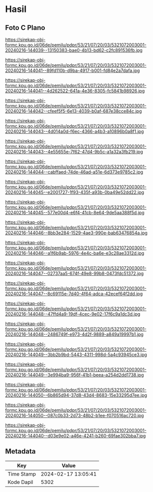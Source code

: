 # Hasil

## Foto C Plano

https://sirekap-obj-formc.kpu.go.id/06de/pemilu/pdpr/53/21/07/20/03/5321072003001-20240216-144039--13150383-bae0-4b13-bd62-c2fc891536fb.jpg

https://sirekap-obj-formc.kpu.go.id/06de/pemilu/pdpr/53/21/07/20/03/5321072003001-20240216-144041--89fd110b-d9ba-4917-b001-fd84e2a7dafa.jpg

https://sirekap-obj-formc.kpu.go.id/06de/pemilu/pdpr/53/21/07/20/03/5321072003001-20240216-144041--4d262522-641a-4e36-8305-fc5841b98926.jpg

https://sirekap-obj-formc.kpu.go.id/06de/pemilu/pdpr/53/21/07/20/03/5321072003001-20240216-144042--cfeef5f5-6e13-4039-b0af-687e38cce84c.jpg

https://sirekap-obj-formc.kpu.go.id/06de/pemilu/pdpr/53/21/07/20/03/5321072003001-20240216-144043--4d014a0d-f6ec-4366-a4b3-a10896b0a8f1.jpg

https://sirekap-obj-formc.kpu.go.id/06de/pemilu/pdpr/53/21/07/20/03/5321072003001-20240216-144043--4e55655e-7f62-47d4-9b5c-a1a32a3fb219.jpg

https://sirekap-obj-formc.kpu.go.id/06de/pemilu/pdpr/53/21/07/20/03/5321072003001-20240216-144044--cabffaed-74de-46ad-a51e-6d373e9785c2.jpg

https://sirekap-obj-formc.kpu.go.id/06de/pemilu/pdpr/53/21/07/20/03/5321072003001-20240216-144045--e2001727-1f93-435f-a93b-0ba49e52dd22.jpg

https://sirekap-obj-formc.kpu.go.id/06de/pemilu/pdpr/53/21/07/20/03/5321072003001-20240216-144045--577e00d4-e6f4-41cb-8e64-9de5aa388f5d.jpg

https://sirekap-obj-formc.kpu.go.id/06de/pemilu/pdpr/53/21/07/20/03/5321072003001-20240216-144046--8bb3e284-1529-4ae3-990e-bab63476854a.jpg

https://sirekap-obj-formc.kpu.go.id/06de/pemilu/pdpr/53/21/07/20/03/5321072003001-20240216-144046--a1f6b9ab-5976-4e4c-ba6e-e3c28ae3312d.jpg

https://sirekap-obj-formc.kpu.go.id/06de/pemilu/pdpr/53/21/07/20/03/5321072003001-20240216-144047--02737aa5-674f-49e8-99b8-0473fdc51372.jpg

https://sirekap-obj-formc.kpu.go.id/06de/pemilu/pdpr/53/21/07/20/03/5321072003001-20240216-144047--8c69115e-7d40-4f64-adca-42ecef64f2dd.jpg

https://sirekap-obj-formc.kpu.go.id/06de/pemilu/pdpr/53/21/07/20/03/5321072003001-20240216-144048--47ffd4a9-19df-4cec-9e02-17f6c9a1dc3d.jpg

https://sirekap-obj-formc.kpu.go.id/06de/pemilu/pdpr/53/21/07/20/03/5321072003001-20240216-144048--2486749f-e973-4d2f-9889-a849a19997b1.jpg

https://sirekap-obj-formc.kpu.go.id/06de/pemilu/pdpr/53/21/07/20/03/5321072003001-20240216-144049--3bb2b9bd-5443-4311-998d-5a4c93945ce3.jpg

https://sirekap-obj-formc.kpu.go.id/06de/pemilu/pdpr/53/21/07/20/03/5321072003001-20240216-144049--3e994ba9-956f-41b1-beea-a254d2dd1738.jpg

https://sirekap-obj-formc.kpu.go.id/06de/pemilu/pdpr/53/21/07/20/03/5321072003001-20240216-144050--6b865d94-37d8-43d4-8683-15e33295d7ee.jpg

https://sirekap-obj-formc.kpu.go.id/06de/pemilu/pdpr/53/21/07/20/03/5321072003001-20240216-144050--087c0b33-2d73-48b2-b1ee-f070516ac720.jpg

https://sirekap-obj-formc.kpu.go.id/06de/pemilu/pdpr/53/21/07/20/03/5321072003001-20240216-144040--d03e9e02-a46e-4241-b260-69fae302bba7.jpg


## Metadata

| Key        | Value               |
| ---------- | ------------------- |
| Time Stamp | 2024-02-17 13:05:41 |
| Kode Dapil | 5302                |



